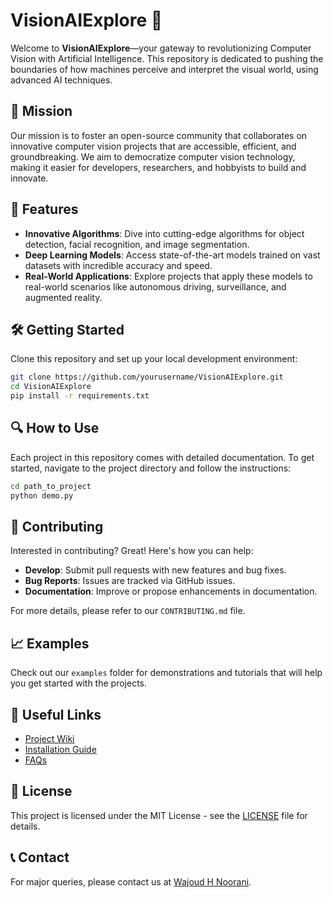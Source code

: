 # VisionAIExplore 🚀

Welcome to **VisionAIExplore**—your gateway to revolutionizing Computer Vision with Artificial Intelligence. This repository is dedicated to pushing the boundaries of how machines perceive and interpret the visual world, using advanced AI techniques.

## 🎯 Mission

Our mission is to foster an open-source community that collaborates on innovative computer vision projects that are accessible, efficient, and groundbreaking. We aim to democratize computer vision technology, making it easier for developers, researchers, and hobbyists to build and innovate.

## 🌟 Features

- **Innovative Algorithms**: Dive into cutting-edge algorithms for object detection, facial recognition, and image segmentation.
- **Deep Learning Models**: Access state-of-the-art models trained on vast datasets with incredible accuracy and speed.
- **Real-World Applications**: Explore projects that apply these models to real-world scenarios like autonomous driving, surveillance, and augmented reality.

## 🛠 Getting Started

Clone this repository and set up your local development environment:

```bash
git clone https://github.com/yourusername/VisionAIExplore.git
cd VisionAIExplore
pip install -r requirements.txt
```

## 🔍 How to Use

Each project in this repository comes with detailed documentation. To get started, navigate to the project directory and follow the instructions:

```bash
cd path_to_project
python demo.py
```

## 🙌 Contributing

Interested in contributing? Great! Here's how you can help:
- **Develop**: Submit pull requests with new features and bug fixes.
- **Bug Reports**: Issues are tracked via GitHub issues.
- **Documentation**: Improve or propose enhancements in documentation.

For more details, please refer to our `CONTRIBUTING.md` file.

## 📈 Examples

Check out our `examples` folder for demonstrations and tutorials that will help you get started with the projects.

## 🔗 Useful Links

- [Project Wiki](https://github.com/yourusername/VisionAIExplore/wiki)
- [Installation Guide](https://github.com/yourusername/VisionAIExplore/wiki/Installation-Guide)
- [FAQs](https://github.com/yourusername/VisionAIExplore/wiki/FAQs)

## 📜 License

This project is licensed under the MIT License - see the [LICENSE](LICENSE) file for details.

## 📞 Contact

For major queries, please contact us at [Wajoud H Noorani](mailto:wajoudnoorani59@gmail.com).
